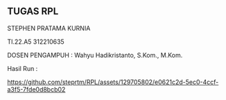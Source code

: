
## TUGAS RPL
STEPHEN PRATAMA KURNIA

TI.22.A5 312210635

DOSEN PENGAMPUH : Wahyu Hadikristanto, S.Kom., M.Kom.


Hasil Run :



https://github.com/steprtm/RPL/assets/129705802/e0621c2d-5ec0-4ccf-a3f5-7fde0d8bcb02




